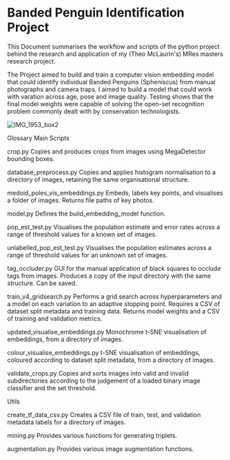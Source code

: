 # Banded Penguin Identification Project 

This Document summarises the workflow and scripts of the python project behind the research and application of my (Theo McLaurin's) MRes masters research project.

The Project aimed to build and train a computer vision embedding model that could
identify individual Banded Penguins (Spheniscus) from manual photographs and camera traps.
I aimed to build a model that could work with varation across age, pose and image quality.
Testing shows that the final model weights were capable of solving the open-set 
recognition problem commonly dealt with by conservation technologists. 


![IMG_1953_box2](https://github.com/user-attachments/assets/8457a3e2-0264-4859-9d71-6a8dd43b2956)

Glossary
Main Scripts

crop.py
Copies and produces crops from images using MegaDetector bounding boxes.

database_preprocess.py
Copies and applies histogram normalisation to a directory of images, retaining the same organisational structure.

medoid_poles_vis_embeddings.py
Embeds, labels key points, and visualises a folder of images. Returns file paths of key photos.

model.py
Defines the build_embedding_model function.

pop_est_test.py
Visualises the population estimate and error rates across a range of threshold values for a known set of images.

unlabelled_pop_est_test.py
Visualises the population estimates across a range of threshold values for an unknown set of images.

tag_occluder.py
GUI for the manual application of black squares to occlude tags from images. Produces a copy of the input directory with the same structure. Can be saved.

train_v4_gridsearch.py
Performs a grid search across hyperparameters and a model on each variation to an adaptive stopping point.
Requires a CSV of dataset split metadata and training data.
Returns model weights and a CSV of training and validation metrics.

updated_visualise_embeddings.py
Monochrome t-SNE visualisation of embeddings, from a directory of images.

colour_visualise_embeddings.py
t-SNE visualisation of embeddings, coloured according to dataset split metadata, from a directory of images.

validate_crops.py
Copies and sorts images into valid and invalid subdirectories according to the judgement of a loaded binary image classifier and the set threshold.

Utils

create_tf_data_csv.py
Creates a CSV file of train, test, and validation metadata labels for a directory of images.

mining.py
Provides various functions for generating triplets.

augmentation.py
Provides various image augmentation functions.
